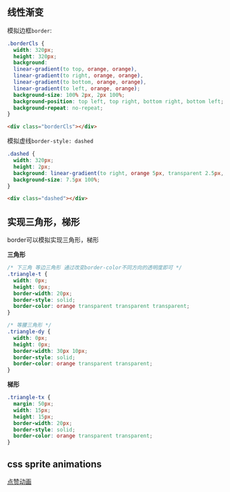 ## 线性渐变

模拟边框`border`:

````css
.borderCls {
  width: 320px;
  height: 320px;
  background:
  linear-gradient(to top, orange, orange), 
  linear-gradient(to right, orange, orange),
  linear-gradient(to bottom, orange, orange),
  linear-gradient(to left, orange, orange);
  background-size: 100% 2px, 2px 100%;
  background-position: top left, top right, bottom right, bottom left;
  background-repeat: no-repeat;
}
````

```html
<div class="borderCls"></div>
```

模拟虚线`border-style: dashed`

```css
.dashed {
  width: 320px;
  height: 2px;
  background: linear-gradient(to right, orange 5px, transparent 2.5px, transparent);
  background-size: 7.5px 100%;
}
```

```html
<div class="dashed"></div>
```

## 实现三角形，梯形

border可以模拟实现三角形，梯形

**三角形**

```css
/* 下三角 等边三角形 通过改变border-color不同方向的透明度即可 */
.triangle-t {
  width: 0px;
  height: 0px;
  border-width: 20px;
  border-style: solid;
  border-color: orange transparent transparent transparent;
}

/* 等腰三角形 */
.triangle-dy {
  width: 0px;
  height: 0px;
  border-width: 30px 10px;
  border-style: solid;
  border-color: orange transparent transparent;
}
```

**梯形**

```css
.triangle-tx {
  margin: 50px;
  width: 15px;
  height: 15px;
  border-width: 20px;
  border-style: solid;
  border-color: orange transparent transparent;
}
```

## css sprite animations

[点赞动画](http://www.baidu.com)


